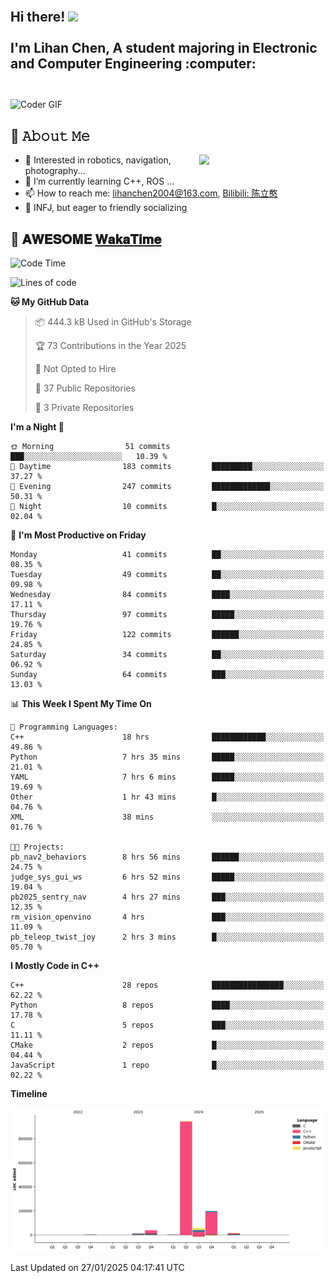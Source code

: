 <h2 align="left">
 <abc>
  <br>Hi there! <img src="https://user-images.githubusercontent.com/42378118/110234147-e3259600-7f4e-11eb-95be-0c4047144dea.gif" width="30"><br>
  <br> I'm Lihan Chen, A student majoring in Electronic and Computer Engineering :computer:<br>
  <br>
 </abc>
</h2>

<img align="center" src="https://media.giphy.com/media/SWoSkN6DxTszqIKEqv/giphy.gif" alt="Coder GIF" width="500">

## :book: 𝙰𝚋𝚘𝚞𝚝 𝙼𝚎

<img align="right" width="40%" src="https://github-readme-stats.vercel.app/api?username=LihanChen2004&show_icons=true&icon_color=CE1D2D&text_color=718096&bg_color=ffffff&hide_title=true" />

- 🌟 Interested in robotics, navigation, photography...
- 🌱 I’m currently learning C++, ROS ... 
- 📫 How to reach me: lihanchen2004@163.com, [Bilibili: 陈立憨](https://space.bilibili.com/170786212)
- 👯 INFJ, but eager to friendly socializing

## 📜 𝐀𝐖𝐄𝐒𝐎𝐌𝐄 [𝐖𝐚𝐤𝐚𝐓𝐢𝐦𝐞](https://github.com/anmol098/waka-readme-stats)

<!--START_SECTION:waka-->
![Code Time](http://img.shields.io/badge/Code%20Time-680%20hrs%203%20mins-blue)

![Lines of code](https://img.shields.io/badge/From%20Hello%20World%20I%27ve%20Written-1.3%20million%20lines%20of%20code-blue)

**🐱 My GitHub Data** 

> 📦 444.3 kB Used in GitHub's Storage 
 > 
> 🏆 73 Contributions in the Year 2025
 > 
> 🚫 Not Opted to Hire
 > 
> 📜 37 Public Repositories 
 > 
> 🔑 3 Private Repositories 
 > 
**I'm a Night 🦉** 

```text
🌞 Morning                51 commits          ███░░░░░░░░░░░░░░░░░░░░░░   10.39 % 
🌆 Daytime                183 commits         █████████░░░░░░░░░░░░░░░░   37.27 % 
🌃 Evening                247 commits         █████████████░░░░░░░░░░░░   50.31 % 
🌙 Night                  10 commits          █░░░░░░░░░░░░░░░░░░░░░░░░   02.04 % 
```
📅 **I'm Most Productive on Friday** 

```text
Monday                   41 commits          ██░░░░░░░░░░░░░░░░░░░░░░░   08.35 % 
Tuesday                  49 commits          ██░░░░░░░░░░░░░░░░░░░░░░░   09.98 % 
Wednesday                84 commits          ████░░░░░░░░░░░░░░░░░░░░░   17.11 % 
Thursday                 97 commits          █████░░░░░░░░░░░░░░░░░░░░   19.76 % 
Friday                   122 commits         ██████░░░░░░░░░░░░░░░░░░░   24.85 % 
Saturday                 34 commits          ██░░░░░░░░░░░░░░░░░░░░░░░   06.92 % 
Sunday                   64 commits          ███░░░░░░░░░░░░░░░░░░░░░░   13.03 % 
```


📊 **This Week I Spent My Time On** 

```text
💬 Programming Languages: 
C++                      18 hrs              ████████████░░░░░░░░░░░░░   49.86 % 
Python                   7 hrs 35 mins       █████░░░░░░░░░░░░░░░░░░░░   21.01 % 
YAML                     7 hrs 6 mins        █████░░░░░░░░░░░░░░░░░░░░   19.69 % 
Other                    1 hr 43 mins        █░░░░░░░░░░░░░░░░░░░░░░░░   04.76 % 
XML                      38 mins             ░░░░░░░░░░░░░░░░░░░░░░░░░   01.76 % 

🐱‍💻 Projects: 
pb_nav2_behaviors        8 hrs 56 mins       ██████░░░░░░░░░░░░░░░░░░░   24.75 % 
judge_sys_gui_ws         6 hrs 52 mins       █████░░░░░░░░░░░░░░░░░░░░   19.04 % 
pb2025_sentry_nav        4 hrs 27 mins       ███░░░░░░░░░░░░░░░░░░░░░░   12.35 % 
rm_vision_openvino       4 hrs               ███░░░░░░░░░░░░░░░░░░░░░░   11.09 % 
pb_teleop_twist_joy      2 hrs 3 mins        █░░░░░░░░░░░░░░░░░░░░░░░░   05.70 % 
```

**I Mostly Code in C++** 

```text
C++                      28 repos            ████████████████░░░░░░░░░   62.22 % 
Python                   8 repos             ████░░░░░░░░░░░░░░░░░░░░░   17.78 % 
C                        5 repos             ███░░░░░░░░░░░░░░░░░░░░░░   11.11 % 
CMake                    2 repos             █░░░░░░░░░░░░░░░░░░░░░░░░   04.44 % 
JavaScript               1 repo              █░░░░░░░░░░░░░░░░░░░░░░░░   02.22 % 
```



**Timeline**

![Lines of Code chart](https://raw.githubusercontent.com/LihanChen2004/LihanChen2004/main/assets/bar_graph.png)


 Last Updated on 27/01/2025 04:17:41 UTC
<!--END_SECTION:waka-->

<!--
**LihanChen2004/LihanChen2004** is a ✨ _special_ ✨ repository because its `README.md` (this file) appears on your GitHub profile.

Here are some ideas to get you started:

- 🔭 I’m currently working on ...
- 🌱 I’m currently learning ...
- 👯 I’m looking to collaborate on ...
- 🤔 I’m looking for help with ...
- 💬 Ask me about ...
- 📫 How to reach me: ...
- 😄 Pronouns: ...
- ⚡ Fun fact: ...
-->

